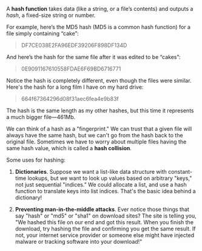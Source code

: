 A **hash function** takes data (like a string, or a file’s contents) and outputs a *hash*, a fixed-size string or number.

For example, here’s the MD5 hash (MD5 is a common hash function) for a file simply containing “cake”:

> DF7CE038E2FA96EDF39206F898DF134D

And here’s the hash for the same file after it was edited to be “cakes”:

> 0E9091167610558FDAE6F69BD6716771

Notice the hash is completely different, even though the files were similar. Here's the hash for a long film I have on my hard drive:

> 664f67364296d08f31aec6fea4e9b83f

The hash is the same length as my other hashes, but this time it represents a much bigger file—461Mb.

We can think of a hash as a "fingerprint." We can trust that a given file will always have the same hash, but we can't go from the hash back to the original file. Sometimes we have to worry about multiple files having the same hash value, which is called a **hash collision**.

Some uses for hashing:

1. **Dictionaries**. Suppose we want a list-like data structure with constant-time lookups, but we want to look up values based on arbitrary "keys," not just sequential "indices." We could allocate a list, and use a hash function to translate keys into list indices. That's the basic idea behind a dictionary!

2. **Preventing man-in-the-middle attacks**. Ever notice those things that say "hash" or "md5" or "sha1" on download sites? The site is telling you, "We hashed this file on our end and got this result. When you finish the download, try hashing the file and confirming you get the same result. If not, your internet service provider or someone else might have injected malware or tracking software into your download!"